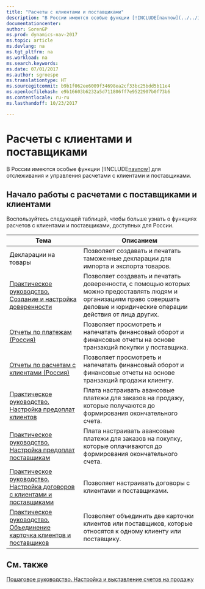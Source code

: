 ```yaml
---
title: "Расчеты с клиентами и поставщиками"
description: "В России имеются особые функции [!INCLUDE[navnow](../../includes/navnow_md.md)] для отслеживания и управления расчетами с клиентами и поставщиками."
documentationcenter: 
author: SorenGP
ms.prod: dynamics-nav-2017
ms.topic: article
ms.devlang: na
ms.tgt_pltfrm: na
ms.workload: na
ms.search.keywords: 
ms.date: 07/01/2017
ms.author: sgroespe
ms.translationtype: HT
ms.sourcegitcommit: b9b1f062ee6009f34698ea2cf33bc25bdd5b11e4
ms.openlocfilehash: e9b16603b6232a5d711806ff7e9522907b0f73b6
ms.contentlocale: ru-ru
ms.lasthandoff: 10/23/2017

---
```

# <a name="payables-and-receivables"></a>Расчеты с клиентами и поставщиками
В России имеются особые функции [!INCLUDE[navnow](../../includes/navnow_md.md)] для отслеживания и управления расчетами с клиентами и поставщиками.  
  
## <a name="getting-started-with-payables-and-receivables"></a>Начало работы с расчетами с поставщиками и клиентами  
 Воспользуйтесь следующей таблицей, чтобы больше узнать о функциях расчетов с клиентами и поставщиками, доступных для России.  
  
|Тема|Описанием|  
|-----------|---------------------------------------|  
|Декларации на товары|Позволяет создавать и печатать таможенные декларации для импорта и экспорта товаров.|  
|[Практическое руководство. Создание и настройка доверенности](how-to-set-up-and-create-letters-of-attorney.md)|Позволяет создавать и печатать доверенности, с помощью которых можно предоставлять людям и организациям право совершать деловые и юридические операции действия от лица других.|  
|[Отчеты по платежам (Россия)](russian-payables-reports.md)|Позволяет просмотреть и напечатать финансовый оборот и финансовые отчеты на основе транзакций покупки у поставщика.|  
|[Отчеты по расчетам с клиентами (Россия)](russian-receivables-reports.md)|Позволяет просмотреть и напечатать финансовый оборот и финансовые отчеты на основе транзакций продажи клиенту.|  
|[Практическое руководство. Настройка предоплат клиентов](how-to-set-up-customer-prepayments.md)|Плата настраивать авансовые платежи для заказов на продажу, которые получаются до формирования окончательного счета.|  
|[Практическое руководство. Настройка предоплат поставщикам](how-to-set-up-vendor-prepayments.md)|Плата настраивать авансовые платежи для заказов на покупку, которые оплачиваются до формирования окончательного счета.|  
|[Практическое руководство. Настройка договоров с клиентами и поставщиками](how-to-set-up-customer-and-vendor-agreements.md)|Позволяет настраивать договоры с клиентами и поставщиками.|  
|[Практическое руководство. Объединение карточка клиентов и поставщиков](how-to-combine-customer-or-vendor-cards.md)|Позволяет объединить две карточки клиентов или поставщиков, которые относятся к одному клиенту или поставщику.|  
  
## <a name="see-also"></a>См. также  
 [Пошаговое руководство. Настройка и выставление счетов на продажу](../../walkthrough-setting-up-and-invoicing-sales-prepayments.md)

